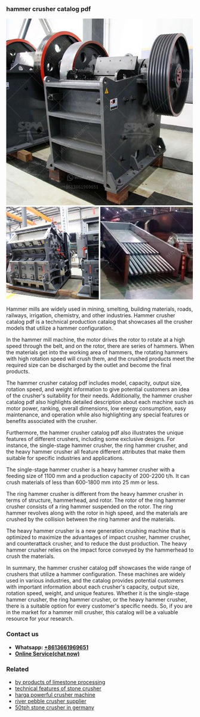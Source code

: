 <h3>hammer crusher catalog pdf</h3><img src='1704791651.jpg' alt=''><p>Hammer mills are widely used in mining, smelting, building materials, roads, railways, irrigation, chemistry, and other industries. Hammer crusher catalog pdf is a technical production catalog that showcases all the crusher models that utilize a hammer configuration.</p><p>In the hammer mill machine, the motor drives the rotor to rotate at a high speed through the belt, and on the rotor, there are series of hammers. When the materials get into the working area of hammers, the rotating hammers with high rotation speed will crush them, and the crushed products meet the required size can be discharged by the outlet and become the final products.</p><p>The hammer crusher catalog pdf includes model, capacity, output size, rotation speed, and weight information to give potential customers an idea of the crusher's suitability for their needs. Additionally, the hammer crusher catalog pdf also highlights detailed description about each machine such as motor power, ranking, overall dimensions, low energy consumption, easy maintenance, and operation while also highlighting any special features or benefits associated with the crusher.</p><p>Furthermore, the hammer crusher catalog pdf also illustrates the unique features of different crushers, including some exclusive designs. For instance, the single-stage hammer crusher, the ring hammer crusher, and the heavy hammer crusher all feature different attributes that make them suitable for specific industries and applications.</p><p>The single-stage hammer crusher is a heavy hammer crusher with a feeding size of 1100 mm and a production capacity of 200-2200 t/h. It can crush materials of less than 600-1800 mm into 25 mm or less.</p><p>The ring hammer crusher is different from the heavy hammer crusher in terms of structure, hammerhead, and rotor. The rotor of the ring hammer crusher consists of a ring hammer suspended on the rotor. The ring hammer revolves along with the rotor in high speed, and the materials are crushed by the collision between the ring hammer and the materials.</p><p>The heavy hammer crusher is a new generation crushing machine that is optimized to maximize the advantages of impact crusher, hammer crusher, and counterattack crusher, and to reduce the dust production. The heavy hammer crusher relies on the impact force conveyed by the hammerhead to crush the materials.</p><p>In summary, the hammer crusher catalog pdf showcases the wide range of crushers that utilize a hammer configuration. These machines are widely used in various industries, and the catalog provides potential customers with important information about each crusher's capacity, output size, rotation speed, weight, and unique features. Whether it is the single-stage hammer crusher, the ring hammer crusher, or the heavy hammer crusher, there is a suitable option for every customer's specific needs. So, if you are in the market for a hammer mill crusher, this catalog will be a valuable resource for your research.</p><h3>Contact us</h3><ul><li><strong>Whatsapp:&nbsp;<a href="https://wa.me/8613661969651">+8613661969651</a></strong></li><li><a href="https://swt.shibang-china.com/?git&amp;zhl&amp;hammer crusher catalog pdf"><strong>Online Service(chat now)</strong></a></li></ul><h3>Related</h3><ul><li><a href='by products of limestone processing.md'>by products of limestone processing</a></li><li><a href='technical features of stone crusher.md'>technical features of stone crusher</a></li><li><a href='harga powerful crusher machine.md'>harga powerful crusher machine</a></li><li><a href='river pebble crusher supplier.md'>river pebble crusher supplier</a></li><li><a href='50tph stone crusher in germany.md'>50tph stone crusher in germany</a></li></ul>